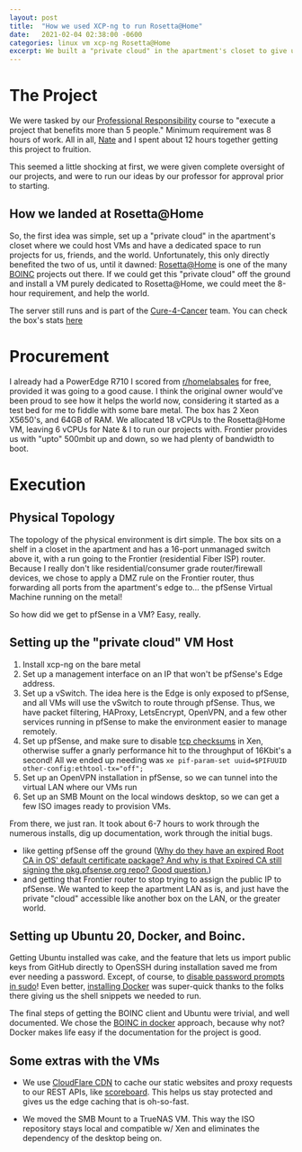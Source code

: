 ```yaml
---
layout: post
title:  "How we used XCP-ng to run Rosetta@Home"
date:   2021-02-04 02:38:00 -0600
categories: linux vm xcp-ng Rosetta@Home
excerpt: We built a "private cloud" in the apartment's closet to give us a place to test and deploy projects.  We allocated 2/3 of the project to Rosetta@Home, in the name of volunteering and charity.
---
```


# The Project

We were tasked by our [Professional Responsibility](https://catalog.utdallas.edu/2020/undergraduate/courses/cs3162) course to "execute a project that benefits more than 5 people."  Minimum requirement was 8 hours of work.  All in all, [Nate](https://github.com/DeathBringer12345) and I spent about 12 hours together getting this project to fruition.

This seemed a little shocking at first, we were given complete oversight of our projects, and were to run our ideas by our professor for approval prior to starting.

## How we landed at Rosetta@Home

So, the first idea was simple, set up a "private cloud" in the apartment's closet where we could host VMs and have a dedicated space to run projects for us, friends, and the world.  Unfortunately, this only directly benefited the two of us, until it dawned: [Rosetta@Home](https://boinc.bakerlab.org/) is one of the many [BOINC](https://boinc.berkeley.edu/) projects out there.  If we could get this "private cloud" off the ground and install a VM purely dedicated to Rosetta@Home, we could meet the 8-hour requirement, and help the world.

The server still runs and is part of the [Cure-4-Cancer](https://boinc.bakerlab.org/rosetta/team_members.php?teamid=1070&offset=0&sort_by=expavg_credit) team.  You can check the box's stats [here](https://boinc.bakerlab.org/rosetta/show_user.php?userid=2344453)

# Procurement

I already had a PowerEdge R710 I scored from [r/homelabsales](https://reddit.com/r/homelabsales) for free, provided it was going to a good cause.  I think the original owner would've been proud to see how it helps the world now, considering it started as a test bed for me to fiddle with some bare metal.  The box has 2 Xeon X5650's, and 64GB of RAM.  We allocated 18 vCPUs to the Rosetta@Home VM, leaving 6 vCPUs for Nate & I to run our projects with.  Frontier provides us with "upto" 500mbit up and down, so we had plenty of bandwidth to boot.

# Execution

## Physical Topology

The topology of the physical environment is dirt simple.  The box sits on a shelf in a closet in the apartment and has a 16-port unmanaged switch above it, with a run going to the Frontier (residential Fiber ISP) router.  Because I really don't like residential/consumer grade router/firewall devices, we chose to apply a DMZ rule on the Frontier router, thus forwarding all ports from the apartment's edge to... the pfSense Virtual Machine running on the metal!

So how did we get to pfSense in a VM?  Easy, really.

## Setting up the "private cloud" VM Host

1. Install xcp-ng on the bare metal
1. Set up a management interface on an IP that won't be pfSense's Edge address.
1. Set up a vSwitch.  The idea here is the Edge is only exposed to pfSense, and all VMs will use the vSwitch to route through pfSense.  Thus, we have packet filtering, HAProxy, LetsEncrypt, OpenVPN, and a few other services running in pfSense to make the environment easier to manage remotely.
1. Set up pfSense, and make sure to disable [tcp checksums](https://support.citrix.com/article/CTX212540) in Xen, otherwise suffer a gnarly performance hit to the throughput of 16Kbit's a second!  All we ended up needing was `xe pif-param-set uuid=$PIFUUID other-config:ethtool-tx="off";`
1. Set up an OpenVPN installation in pfSense, so we can tunnel into the virtual LAN where our VMs run
1. Set up an SMB Mount on the local windows desktop, so we can get a few ISO images ready to provision VMs.

From there, we just ran.  It took about 6-7 hours to work through the numerous installs, dig up documentation, work through the initial bugs.

* like getting pfSense off the ground ([Why do they have an expired Root CA in OS' default certificate package?  And why is that Expired CA still signing the pkg.pfsense.org repo?  Good question.](https://serverfault.com/questions/1019348/certificate-expiration-pfsense-wont-update-ddns))
* and getting that Frontier router to stop trying to assign the public IP to pfSense.  We wanted to keep the apartment LAN as is, and just have the private "cloud" accessible like another box on the LAN, or the greater world.

## Setting up Ubuntu 20, Docker, and Boinc.

Getting Ubuntu installed was cake, and the feature that lets us import public keys from GitHub directly to OpenSSH during installation saved me from ever needing a password.  Except, of course, to [disable password prompts in sudo](https://askubuntu.com/questions/147241/execute-sudo-without-password)!  Even better, [installing Docker](https://docs.docker.com/engine/install/ubuntu/) was super-quick thanks to the folks there giving us the shell snippets we needed to run.

The final steps of getting the BOINC client and Ubuntu were trivial, and well documented.  We chose the [BOINC in docker](https://github.com/BOINC/boinc-client-docker) approach, because why not?  Docker makes life easy if the documentation for the project is good.

## Some extras with the VMs

* We use [CloudFlare CDN]( https://www.cloudflare.com/cdn) to cache our static websites and proxy requests to our REST APIs, like [scoreboard](https://github.com/alex4108/scoreboard).  This helps us stay protected and gives us the edge caching that is oh-so-fast.

* We moved the SMB Mount to a TrueNAS VM.  This way the ISO repository stays local and compatible w/ Xen and eliminates the dependency of the desktop being on.

